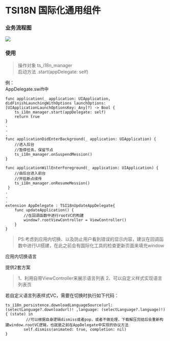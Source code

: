 # TSI18N  国际化通用组件

### 业务流程图
 ![](http://7xoiug.com1.z0.glb.clouddn.com/tsi18n.png)
 
 
### 使用
> 操作对象 ts\_i18n\_manager  
> 启动方法 .start(appDelegate: self)

例：  
AppDelegate.swift中

    func application(_ application: UIApplication, didFinishLaunchingWithOptions launchOptions: [UIApplicationLaunchOptionsKey: Any]?) -> Bool {
        ts_i18n_manager.start(appDelegate: self)
        return true
    }
    .
    .
    .
    func applicationDidEnterBackground(_ application: UIApplication) {
        //进入后台
        //暂停任务，保留节点
        ts_i18n_manager.onSuspendMession()
    }

    func applicationWillEnterForeground(_ application: UIApplication) {
        //由后台进入前台
        //开启断点续传
        ts_i18n_manager.onResumeMession()
	 }
    .
    .
    .
	extension AppDelegate : TSI18nUpdateAppDelegate{
	    func updateApplication() {
	        //在回调函数中进行rootVC的构建
	        window?.rootViewController = ViewController()
	    }
	}

> PS:考虑到应用内切换、以及防止用户看到错误的显示内容，建议在回调函数中进行UI搭建，在此之前会有国际化工具的检查更新页面来填充window


应用内切换语言   

提供2套方案
> 1、利用自带ViewController来展示语言列表
> 2、可以自定义样式实现语言列表页
 
若自定义语言列表样式VC，需要在切换时执行如下代码：

	ts_i18n_persistence.downloadLanguageSource(url:(selectLanguage?.downloadurl)! ,language: (selectLanguage?.language)!) { (state) in
	         //可以根据自身逻辑dismiss或者pop，或者不做处理，下载解压完结后会重新构建window.rootVC逻辑，也就是之前在AppDelegate中实现的协议方法
            self.dismiss(animated: true, completion: nil)
    }

